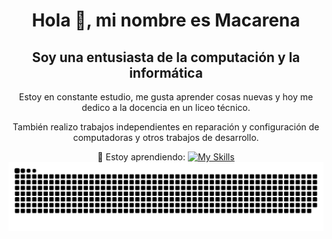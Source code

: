 <div align="center">
<h1>Hola 👋, mi nombre es Macarena</h1>
<h2>Soy una entusiasta de la computación y la informática</h2>

<p>Estoy en constante estudio, me gusta aprender cosas nuevas y hoy me dedico a la docencia en un liceo técnico. </p>
<p>También realizo trabajos independientes en reparación y configuración de computadoras y otros trabajos de desarrollo.</p>


🌱 Estoy aprendiendo: [![My Skills](https://skillicons.dev/icons?i=html,css,js,java,python,bash,arduino,php,git,github,postgres,mysql,linux,mint,debian,windows,raspberry&perline=6)](https://skillicons.dev)
<img src="https://raw.githubusercontent.com/Platane/snk/output/github-contribution-grid-snake.svg" alt="Snake animation" />

</div>
